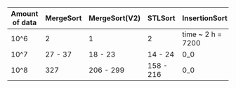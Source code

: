 | Amount of data 	| MergeSort 	| MergeSort(V2) 	| STLSort 	| InsertionSort     	| HeapSort 	| QuickSort 	| QuickSort(V2)|
|----------------	|-----------	|---------------	|---------	|-------------------	|----------	|-----------	|-----------	 |
| 10^6           	| 2         	| 1             	| 2       	| time ~ 2 h = 7200 	| 2 - 3    	| 1 - 7     	| 4 - 6     	 |
| 10^7           	| 27 - 37     | 18 - 23        	| 14 - 24   | 0_0               	| 30 - 492  | 30 - 750  	| 7 - 8  	     |
| 10^8           	| 327       	| 206 - 299       | 158 - 216 | 0_0               	| 395       | 0_0         | 2491         |
